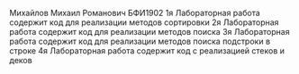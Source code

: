 Михайлов Михаил Романович БФИ1902
1я Лабораторная работа содержит код для реализации методов сортировки
2я Лабораторная работа содержит код для реализации методов поиска
3я Лабораторная работа содержит код для реализации методов поиска подстроки в строке
4я Лабораторная работа содержит код с реализацией стеков и деков